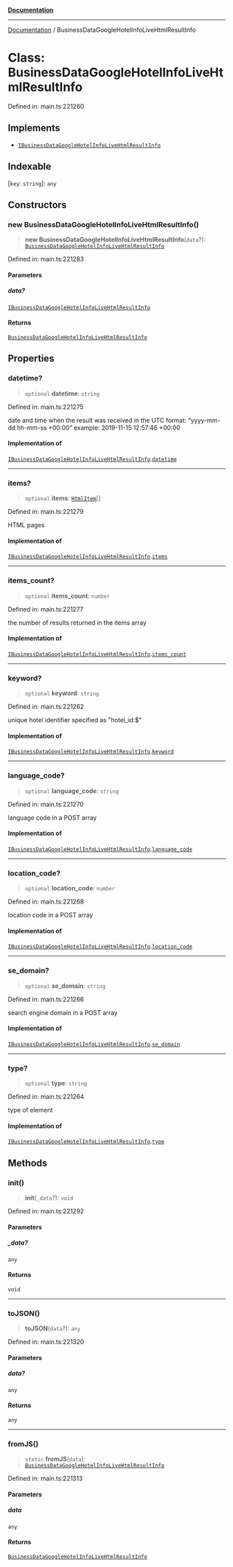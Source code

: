 [**Documentation**](../README.md)

***

[Documentation](../README.md) / BusinessDataGoogleHotelInfoLiveHtmlResultInfo

# Class: BusinessDataGoogleHotelInfoLiveHtmlResultInfo

Defined in: main.ts:221260

## Implements

- [`IBusinessDataGoogleHotelInfoLiveHtmlResultInfo`](../interfaces/IBusinessDataGoogleHotelInfoLiveHtmlResultInfo.md)

## Indexable

\[`key`: `string`\]: `any`

## Constructors

### new BusinessDataGoogleHotelInfoLiveHtmlResultInfo()

> **new BusinessDataGoogleHotelInfoLiveHtmlResultInfo**(`data`?): [`BusinessDataGoogleHotelInfoLiveHtmlResultInfo`](BusinessDataGoogleHotelInfoLiveHtmlResultInfo.md)

Defined in: main.ts:221283

#### Parameters

##### data?

[`IBusinessDataGoogleHotelInfoLiveHtmlResultInfo`](../interfaces/IBusinessDataGoogleHotelInfoLiveHtmlResultInfo.md)

#### Returns

[`BusinessDataGoogleHotelInfoLiveHtmlResultInfo`](BusinessDataGoogleHotelInfoLiveHtmlResultInfo.md)

## Properties

### datetime?

> `optional` **datetime**: `string`

Defined in: main.ts:221275

date and time when the result was received
in the UTC format: “yyyy-mm-dd hh-mm-ss +00:00”
example:
2019-11-15 12:57:46 +00:00

#### Implementation of

[`IBusinessDataGoogleHotelInfoLiveHtmlResultInfo`](../interfaces/IBusinessDataGoogleHotelInfoLiveHtmlResultInfo.md).[`datetime`](../interfaces/IBusinessDataGoogleHotelInfoLiveHtmlResultInfo.md#datetime)

***

### items?

> `optional` **items**: [`HtmlItem`](HtmlItem.md)[]

Defined in: main.ts:221279

HTML pages

#### Implementation of

[`IBusinessDataGoogleHotelInfoLiveHtmlResultInfo`](../interfaces/IBusinessDataGoogleHotelInfoLiveHtmlResultInfo.md).[`items`](../interfaces/IBusinessDataGoogleHotelInfoLiveHtmlResultInfo.md#items)

***

### items\_count?

> `optional` **items\_count**: `number`

Defined in: main.ts:221277

the number of results returned in the items array

#### Implementation of

[`IBusinessDataGoogleHotelInfoLiveHtmlResultInfo`](../interfaces/IBusinessDataGoogleHotelInfoLiveHtmlResultInfo.md).[`items_count`](../interfaces/IBusinessDataGoogleHotelInfoLiveHtmlResultInfo.md#items_count)

***

### keyword?

> `optional` **keyword**: `string`

Defined in: main.ts:221262

unique hotel identifier specified as "hotel_id:$"

#### Implementation of

[`IBusinessDataGoogleHotelInfoLiveHtmlResultInfo`](../interfaces/IBusinessDataGoogleHotelInfoLiveHtmlResultInfo.md).[`keyword`](../interfaces/IBusinessDataGoogleHotelInfoLiveHtmlResultInfo.md#keyword)

***

### language\_code?

> `optional` **language\_code**: `string`

Defined in: main.ts:221270

language code in a POST array

#### Implementation of

[`IBusinessDataGoogleHotelInfoLiveHtmlResultInfo`](../interfaces/IBusinessDataGoogleHotelInfoLiveHtmlResultInfo.md).[`language_code`](../interfaces/IBusinessDataGoogleHotelInfoLiveHtmlResultInfo.md#language_code)

***

### location\_code?

> `optional` **location\_code**: `number`

Defined in: main.ts:221268

location code in a POST array

#### Implementation of

[`IBusinessDataGoogleHotelInfoLiveHtmlResultInfo`](../interfaces/IBusinessDataGoogleHotelInfoLiveHtmlResultInfo.md).[`location_code`](../interfaces/IBusinessDataGoogleHotelInfoLiveHtmlResultInfo.md#location_code)

***

### se\_domain?

> `optional` **se\_domain**: `string`

Defined in: main.ts:221266

search engine domain in a POST array

#### Implementation of

[`IBusinessDataGoogleHotelInfoLiveHtmlResultInfo`](../interfaces/IBusinessDataGoogleHotelInfoLiveHtmlResultInfo.md).[`se_domain`](../interfaces/IBusinessDataGoogleHotelInfoLiveHtmlResultInfo.md#se_domain)

***

### type?

> `optional` **type**: `string`

Defined in: main.ts:221264

type of element

#### Implementation of

[`IBusinessDataGoogleHotelInfoLiveHtmlResultInfo`](../interfaces/IBusinessDataGoogleHotelInfoLiveHtmlResultInfo.md).[`type`](../interfaces/IBusinessDataGoogleHotelInfoLiveHtmlResultInfo.md#type)

## Methods

### init()

> **init**(`_data`?): `void`

Defined in: main.ts:221292

#### Parameters

##### \_data?

`any`

#### Returns

`void`

***

### toJSON()

> **toJSON**(`data`?): `any`

Defined in: main.ts:221320

#### Parameters

##### data?

`any`

#### Returns

`any`

***

### fromJS()

> `static` **fromJS**(`data`): [`BusinessDataGoogleHotelInfoLiveHtmlResultInfo`](BusinessDataGoogleHotelInfoLiveHtmlResultInfo.md)

Defined in: main.ts:221313

#### Parameters

##### data

`any`

#### Returns

[`BusinessDataGoogleHotelInfoLiveHtmlResultInfo`](BusinessDataGoogleHotelInfoLiveHtmlResultInfo.md)
